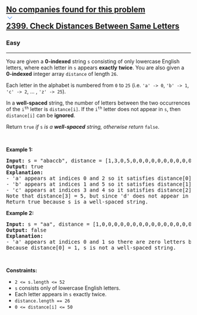 <h2><a href="https://leetcode.com/problems/check-distances-between-same-letters/"><div id="big-omega-company-tags"><div id="big-omega-topbar"><div class="companyTagsContainer" style="overflow-x: scroll; flex-wrap: nowrap;"><div class="companyTagsContainer--tag">No companies found for this problem</div></div><div class="companyTagsContainer--chevron"><div><svg version="1.1" id="icon" xmlns="http://www.w3.org/2000/svg" xmlns:xlink="http://www.w3.org/1999/xlink" x="0px" y="0px" viewBox="0 0 32 32" fill="#4087F1" xml:space="preserve" style="width: 20px;"><polygon points="16,22 6,12 7.4,10.6 16,19.2 24.6,10.6 26,12 "></polygon><rect id="_x3C_Transparent_Rectangle_x3E_" class="st0" fill="none" width="32" height="32"></rect></svg></div></div></div></div>2399. Check Distances Between Same Letters</a></h2><h3>Easy</h3><hr><div><p>You are given a <strong>0-indexed</strong> string <code>s</code> consisting of only lowercase English letters, where each letter in <code>s</code> appears <strong>exactly</strong> <strong>twice</strong>. You are also given a <strong>0-indexed</strong> integer array <code>distance</code> of length <code>26</code>.</p>

<p>Each letter in the alphabet is numbered from <code>0</code> to <code>25</code> (i.e. <code>'a' -&gt; 0</code>, <code>'b' -&gt; 1</code>, <code>'c' -&gt; 2</code>, ... , <code>'z' -&gt; 25</code>).</p>

<p>In a <strong>well-spaced</strong> string, the number of letters between the two occurrences of the <code>i<sup>th</sup></code> letter is <code>distance[i]</code>. If the <code>i<sup>th</sup></code> letter does not appear in <code>s</code>, then <code>distance[i]</code> can be <strong>ignored</strong>.</p>

<p>Return <code>true</code><em> if </em><code>s</code><em> is a <strong>well-spaced</strong> string, otherwise return </em><code>false</code>.</p>

<p>&nbsp;</p>
<p><strong class="example">Example 1:</strong></p>

<pre><strong>Input:</strong> s = "abaccb", distance = [1,3,0,5,0,0,0,0,0,0,0,0,0,0,0,0,0,0,0,0,0,0,0,0,0,0]
<strong>Output:</strong> true
<strong>Explanation:</strong>
- 'a' appears at indices 0 and 2 so it satisfies distance[0] = 1.
- 'b' appears at indices 1 and 5 so it satisfies distance[1] = 3.
- 'c' appears at indices 3 and 4 so it satisfies distance[2] = 0.
Note that distance[3] = 5, but since 'd' does not appear in s, it can be ignored.
Return true because s is a well-spaced string.
</pre>

<p><strong class="example">Example 2:</strong></p>

<pre><strong>Input:</strong> s = "aa", distance = [1,0,0,0,0,0,0,0,0,0,0,0,0,0,0,0,0,0,0,0,0,0,0,0,0,0]
<strong>Output:</strong> false
<strong>Explanation:</strong>
- 'a' appears at indices 0 and 1 so there are zero letters between them.
Because distance[0] = 1, s is not a well-spaced string.
</pre>

<p>&nbsp;</p>
<p><strong>Constraints:</strong></p>

<ul>
	<li><code>2 &lt;= s.length &lt;= 52</code></li>
	<li><code>s</code> consists only of lowercase English letters.</li>
	<li>Each letter appears in <code>s</code> exactly twice.</li>
	<li><code>distance.length == 26</code></li>
	<li><code>0 &lt;= distance[i] &lt;= 50</code></li>
</ul>
</div>